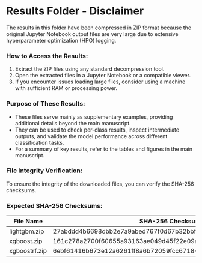 # Results Folder - Disclaimer

The results in this folder have been compressed in ZIP format because the original Jupyter Notebook output files are very large due to extensive hyperparameter optimization (HPO) logging.

### How to Access the Results:
1. Extract the ZIP files using any standard decompression tool.
2. Open the extracted files in a Jupyter Notebook or a compatible viewer.
3. If you encounter issues loading large files, consider using a machine with sufficient RAM or processing power.

### Purpose of These Results:
- These files serve mainly as supplementary examples, providing additional details beyond the main manuscript.
- They can be used to check per-class results, inspect intermediate outputs, and validate the model performance across different classification tasks.
- For a summary of key results, refer to the tables and figures in the main manuscript.

### File Integrity Verification:
To ensure the integrity of the downloaded files, you can verify the SHA-256 checksums.

### Expected SHA-256 Checksums:

| File Name       | SHA-256 Checksum |
|----------------|------------------------------------------------------------------|
| lightgbm.zip   | 27abddd4b6698dbb2e7a9abed767f0d67b32bbf6bc2b8ad745f60ef7bc7fa940 |
| xgboost.zip    | 161c278a2700f60655a93163ae049d45f22e09ae1c350a3ae1aef502c16bef7a |
| xgboostrf.zip  | 6ebf61416b673e12a6261ff8a6b72059fcc6718427ec19fad1aa6e51db109e10 |